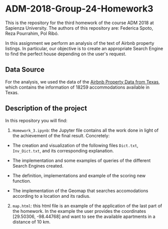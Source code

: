 # ADM-2018-Group-24-Homework3

This is the repository for the third homework of the course ADM 2018 at Sapienza University. The authors of this repository are: Federica Spoto, Reza Pourrahim, Pol Ribó.

In this assignment we perform an analysis of the text of Airbnb property listings. In particular, our objective is to create an appropriate Search Engine to find the perfect house depending on the user's request.

## Data Source
For the analysis, we used the data of the [Airbnb Property Data from Texas](https://www.kaggle.com/PromptCloudHQ/airbnb-property-data-from-texas), which contains the information of 18259 accommodations available in Texas.

## Description of the project
In this repository you will find:
1. `Homework_3.ipynb`:
the Jupyter file contains all the work done in light of the achievement of the final result. Concretely:

  - The creation and visualization of the following files `Dict.txt`, `Inv_Dict.txt`, and its corresponding explanation. 
  
  - The implementation and some examples of queries of the different Search Engines created.
  
  - The definition, implementations and example of the scoring new function. 
  
  - The implementation of the Geomap that searches accomodations according to a location and its radius.
  
2. `map.html`:
this html file is an example of the application of the last part of the homework. In the example the user provides the coordinates [29.50306, -98.44768] and want to see the available apartments in a distance of 10 km. 

